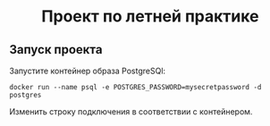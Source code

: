 <h1 align="center">Проект по летней практике</h1>
<h2>Запуск проекта</h2>
Запустите контейнер образа PostgreSQl:

```docker run --name psql -e POSTGRES_PASSWORD=mysecretpassword -d postgres```

Изменить строку подключения в соответствии с контейнером.
